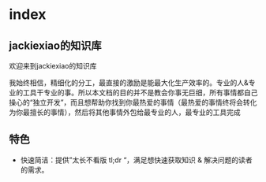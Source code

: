 # index

## jackiexiao的知识库

欢迎来到jackiexiao的知识库


我始终相信，精细化的分工，最直接的激励是能最大化生产效率的。专业的人&专业的工具干专业的事。所以本文档的目的并不是教会你事无巨细，所有事情都自己操心的“独立开发”，而且想帮助你找到你最热爱的事情（最热爱的事情终将会转化为你最擅长的事情），然后将其他事情外包给最专业的人，最专业的工具完成

## 特色

- 快速简洁：提供”太长不看版 tl;dr “，满足想快速获取知识 & 解决问题的读者的需求。